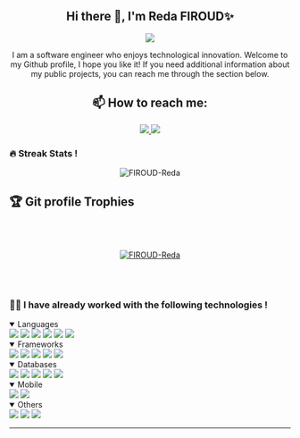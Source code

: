 <div align="center"> 

  ## Hi there 👋, I'm Reda FIROUD✨

![](https://komarev.com/ghpvc/?username=FIROUD-Reda&color=&color=yellow)
  
  I am a software engineer who enjoys technological innovation. Welcome to my Github profile, I hope you like it! If you need additional information about my public projects, you can reach me through the section below. 

<!--- ![Anurag's GitHub stats](https://github-readme-stats.vercel.app/api?username=FIROUD-Reda&show_icons=true&theme=dracula) -->

  
## 📫 How to reach me: 
<a href="https://www.linkedin.com/in/reda-firoud-365a0518a/">
  <img src="https://img.shields.io/badge/LinkedIn-0077B5?style=for-the-badge&logo=linkedin&logoColor=white"/>
</a>

<a href="mailto:firoudreda01@gmail.com">
  <img src="https://img.shields.io/badge/Gmail-D14836?style=for-the-badge&logo=gmail&logoColor=white"/>
</a>
</div>

<!---### 💳 My Dev Card !
<p align="center"><a href="https://app.daily.dev/akihiki"><img src="https://api.daily.dev/devcards/eecfb0711ef84d4c9a139369d589024a.png?r=czm" width="400" alt="Akihiki's Dev Card"/></a></p> -->

### 🔥 Streak Stats !

<p align="center"><img src="https://github-readme-streak-stats.herokuapp.com/?user=FIROUD-Reda&theme=algolia" alt="FIROUD-Reda" /></p> 

## :trophy: Git profile Trophies
<br>
<br>
<p align="center"> <a href="https://github.com/ryo-ma/github-profile-trophy"><img src="https://github-profile-trophy.vercel.app/?username=FIROUD-Reda&layout=compact&theme=algolia" alt="FIROUD-Reda" /></a> </p>


<br>
<br>

### 👨‍💻 I have already worked with the following technologies !
<details open>
  <summary> 
    Languages
  </summary>

<img src="https://img.shields.io/badge/C-00599C?style=for-the-badge&logo=c&logoColor=white"/>
<img src="https://img.shields.io/badge/Java-ED8B00?style=for-the-badge&logo=java&logoColor=white"/>
<img src="https://img.shields.io/badge/JavaScript-323330?style=for-the-badge&logo=javascript&logoColor=F7DF1E"/>
<img src="https://img.shields.io/badge/TypeScript-007ACC?style=for-the-badge&logo=typescript&logoColor=white"/>
<img src="https://img.shields.io/badge/HTML5-E34F26?style=for-the-badge&logo=html5&logoColor=white"/>
<img src="https://img.shields.io/badge/CSS3-1572B6?style=for-the-badge&logo=css3&logoColor=white"/>

</details>

<details open>
  <summary> 
    Frameworks
  </summary>
<img src="https://img.shields.io/badge/Spring-6DB33F?style=for-the-badge&logo=spring&logoColor=white"/>
<img src="https://img.shields.io/badge/Angular-DD0031?style=for-the-badge&logo=angular&logoColor=white"/>
<img src="https://img.shields.io/badge/Node.js-339933?style=for-the-badge&logo=nodedotjs&logoColor=white"/>
<img src="https://img.shields.io/badge/Express.js-000000?style=for-the-badge&logo=express&logoColor=white"/>
<img src="https://img.shields.io/badge/React-20232A?style=for-the-badge&logo=react&logoColor=61DAFB"/>

</details>


<details open>
  <summary> 
    Databases
  </summary>
<img src="https://img.shields.io/badge/MySQL-00000F?style=for-the-badge&logo=mysql&logoColor=white"/>
<img src="https://img.shields.io/badge/sqlite-%2307405e.svg?style=for-the-badge&logo=sqlite&logoColor=white"/>
<img src="https://img.shields.io/badge/postgres-%23316192.svg?style=for-the-badge&logo=postgresql&logoColor=white"/>
<img src="https://img.shields.io/badge/MongoDB-4EA94B?style=for-the-badge&logo=mongodb&logoColor=white"/>
<img src="https://img.shields.io/badge/Firebase-039BE5?style=for-the-badge&logo=Firebase&logoColor=white"/>
</details>

<details open>
  <summary> 
    Mobile
  </summary>
<img src="https://img.shields.io/badge/Android-3DDC84?style=for-the-badge&logo=android&logoColor=white"/>
<img src="https://img.shields.io/badge/Flutter-%2302569B.svg?style=for-the-badge&logo=Flutter&logoColor=white"/>
</details>


<!-- <details>
  <summary> 
    🌱 I'm currently ...
  </summary> -->
  <details open>
  <summary> 
    Others
  </summary>
<img src="https://img.shields.io/badge/docker-%230db7ed.svg?style=for-the-badge&logo=docker&logoColor=white"/>
<img src="https://img.shields.io/badge/kubernetes-%23326ce5.svg?style=for-the-badge&logo=kubernetes&logoColor=white"/>
<img src="https://img.shields.io/badge/jira-%230A0FFF.svg?style=for-the-badge&logo=jira&logoColor=white"/>
</details>
<hr/>

<!--### 💻 I’m currently learning React, Flutter, Django ...
<details open>
  <summary> 
    Learning... 
  </summary>
</details>-->



<!-- ### 💻 And planning  learning React, Flutter, Flask, AWS ...
<img src="https://img.shields.io/badge/Node.js-339933?style=for-the-badge&logo=nodedotjs&logoColor=white"/>
<img src="https://img.shields.io/badge/Express.js-000000?style=for-the-badge&logo=express&logoColor=white"/> -->

<!-- ### 🔭 I’m currently working on some projects using the .  -->

<!-- </details> -->

